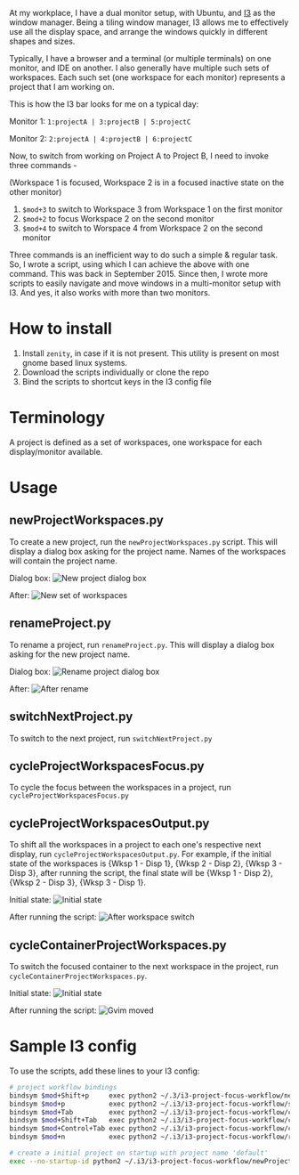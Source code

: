 At my workplace, I have a dual monitor setup, with Ubuntu, and [I3](https://i3wm.org/) as the window manager. Being a tiling window manager, I3 allows me to effectively use all the display space, and arrange the windows quickly in different shapes and sizes.

Typically, I have a browser and a terminal (or multiple terminals) on one monitor, and IDE on another. I also generally have multiple such sets of workspaces. Each such set (one workspace for each monitor) represents a project that I am working on. 

This is how the I3 bar looks for me on a typical day:

Monitor 1:
`1:projectA | 3:projectB | 5:projectC`

Monitor 2:
`2:projectA | 4:projectB | 6:projectC`

Now, to switch from working on Project A to Project B, I need to invoke three commands -

(Workspace 1 is focused, Workspace 2 is in a focused inactive state on the other monitor)

1. `$mod+3` to switch to Workspace 3 from Workspace 1 on the first monitor
2. `$mod+2` to focus Workspace 2 on the second monitor
3. `$mod+4` to switch to Worspace 4 from Workspace 2 on the second monitor 

Three commands is an inefficient way to do such a simple & regular task. So, I wrote a script, using which I can achieve the above with one command. This was back in September 2015. Since then, I wrote more scripts to easily navigate and move windows in a multi-monitor setup with I3. And yes, it also works with more than two monitors.

# How to install
1. Install `zenity`, in case if it is not present. This utility is present on most gnome based linux systems. 
2. Download the scripts individually or clone the repo
3. Bind the scripts to shortcut keys in the I3 config file

# Terminology
A project is defined as a set of workspaces, one workspace for each display/monitor available.

# Usage

## newProjectWorkspaces.py

To create a new project, run the `newProjectWorkspaces.py` script. This will display a dialog box asking for the project name. Names of the workspaces will contain the project name.

Dialog box:
![New project dialog box](img/new_project_dialog.png)

After:
![New set of workspaces](img/new_project_after.png)

## renameProject.py

To rename a project, run `renameProject.py`. This will display a dialog box asking for the new project name.

Dialog box:
![Rename project dialog box](img/rename_project_dialog.png)

After:
![After rename](img/rename_project_after.png)

## switchNextProject.py

To switch to the next project, run `switchNextProject.py`

## cycleProjectWorkspacesFocus.py

To cycle the focus between the workspaces in a project, run `cycleProjectWorkspacesFocus.py`

## cycleProjectWorkspacesOutput.py

To shift all the workspaces in a project to each one's respective next display, run `cycleProjectWorkspacesOutput.py`. For example, if the initial state of the workspaces is {Wksp 1 - Disp 1}, {Wksp 2 - Disp 2}, {Wksp 3 - Disp 3}, after running the script, the final state will be {Wksp 1 - Disp 2}, {Wksp 2 - Disp 3}, {Wksp 3 - Disp 1}.

Initial state:
![Initial state](img/initial_state.png)

After running the script:
![After workspace switch](img/after_cycle_workspace_display.png)

## cycleContainerProjectWorkspaces.py

To switch the focused container to the next workspace in the project, run `cycleContainerProjectWorkspaces.py`.

Initial state:
![Initial state](img/initial_state.png)

After running the script:
![Gvim moved](img/after_cycle_container.png)

# Sample I3 config
To use the scripts, add these lines to your I3 config:

``` sh
# project workflow bindings
bindsym $mod+Shift+p     exec python2 ~/.3/i3-project-focus-workflow/newProjectWorkspaces.py
bindsym $mod+p           exec python2 ~/.i3/i3-project-focus-workflow/switchNextProject.py
bindsym $mod+Tab         exec python2 ~/.i3/i3-project-focus-workflow/cycleProjectWorkspacesFocus.py
bindsym $mod+Shift+Tab   exec python2 ~/.i3/i3-project-focus-workflow/cycleProjectWorkspacesOutput.py
bindsym $mod+Control+Tab exec python2 ~/.i3/i3-project-focus-workflow/cycleContainerProjectWorkspaces.py
bindsym $mod+n           exec python2 ~/.i3/i3-project-focus-workflow/renameProject.py

# create a initial project on startup with project name 'default'
exec --no-startup-id python2 ~/.i3/i3-project-focus-workflow/newProjectWorkspaces.py default
```

 
